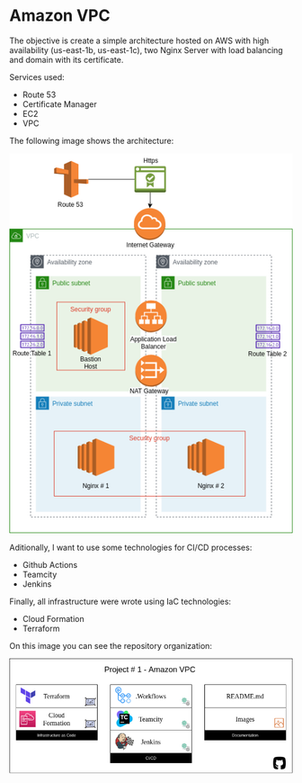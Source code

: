 # Amazon VPC

The objective is create a simple architecture hosted on AWS with high availability (us-east-1b, us-east-1c), two Nginx Server with load balancing and domain with its certificate. 

Services used:
- Route 53
- Certificate Manager 
- EC2
- VPC

The following image shows the architecture:

![architecture](Images/Architecture.png)

Aditionally, I want to use some technologies for CI/CD processes:
- Github Actions
- Teamcity
- Jenkins

Finally, all infrastructure were wrote using IaC technologies:
- Cloud Formation
- Terraform

On this image you can see the repository organization:

![repo](Images/Repo.png)